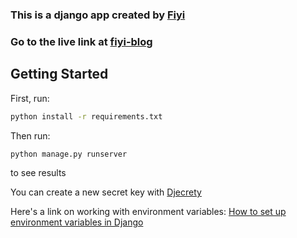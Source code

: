 ### This is a django app created by [Fiyi](https://fiyifoluwa.vercel.app)

### Go to the live link at [fiyi-blog](https://fiyi-blog.herokuapp.com)

## Getting Started

First, run:

```bash
python install -r requirements.txt
```

Then run:
```bash
python manage.py runserver
```
to see results

You can create a new secret key with [Djecrety](https://djecrety.ir/)

Here's a link on working with environment variables: [How to set up environment variables in Django](https://alicecampkin.medium.com/how-to-set-up-environment-variables-in-django-f3c4db78c55f)